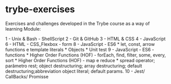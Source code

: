 # trybe-exercises
Exercises and challenges developed in the Trybe course as a way of learning
Module:

1 - Unix & Bash - ShellScript
2 - Git & GitHub
3 - HTML & CSS
4 - JavaScript
6 - HTML - CSS_Flexbox - form
8 - JavaScript - ES6
    * let, const, arrow functions e template literals
    * Objects
    * Unit test
9 - JavaScript - ES6 - functions 
    * Higher Order Functions (HOF) - forEach, find, filter, some, every, sort
    * Higher Order Functions (HOF) - map e reduce
    * spread operator; parâmetro rest; object destructuring; array destructuring; default destructuring;abbreviation object literal; default params.
10 - Jest/ CallBacks/ Promisse   

